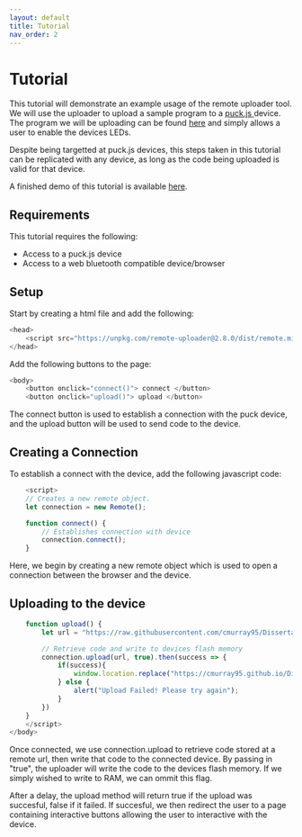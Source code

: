 ```yaml
---
layout: default
title: Tutorial
nav_order: 2
---
```


# Tutorial

This tutorial will demonstrate an example usage of the remote uploader tool. We will use the uploader to upload a sample program to a 
<a href="https://www.espruino.com/Puck.js"> puck.js </a> device. The program we will be uploading can be found <a href="https://raw.githubusercontent.com/cmurray95/Dissertation/main/src/demos/colour-test.js">here</a> and simply allows a user to enable the devices LEDs.

Despite being targetted at puck.js devices, this steps taken in this tutorial can be replicated with any device, as long as the
code being uploaded is valid for that device.

A finished demo of this tutorial is available [here](https://cmurray95.github.io/espruino-remote-uploader/demos/puck/colour.html).

## Requirements

This tutorial requires the following:

- Access to a puck.js device
- Access to a web bluetooth compatible device/browser

## Setup

Start by creating a html file and add the following:

```js
<head>
    <script src="https://unpkg.com/remote-uploader@2.8.0/dist/remote.min.js"></script>
</head>
```

Add the following buttons to the page:

```js
<body>
    <button onclick="connect()"> connect </button>
    <button onclick="upload()"> upload </button>
```



The connect button is used to establish a connection with the puck device, and the upload button will be used to send code to the device.

## Creating a Connection

To establish a connect with the device, add the following javascript code:

```js
    <script>
    // Creates a new remote object.
    let connection = new Remote();

    function connect() {
        // Establishes connection with device
        connection.connect();
    }
```

Here, we begin by creating a new remote object which is used to open a connection between the browser and the device.


## Uploading to the device

```js
    function upload() {
        let url = "https://raw.githubusercontent.com/cmurray95/Dissertation/main/src/demos/colour-test.js";

        // Retrieve code and write to devices flash memory
        connection.upload(url, true).then(success => {
            if(success){
                window.location.replace("https://cmurray95.github.io/Dissertation/src/demos/colour-test.html");
            } else {
                alert("Upload Failed! Please try again");
            }
        })
    }
    </script>
</body>
```

Once connected, we use connection.upload to retrieve code stored at a remote url, then write that code to the connected device. 
By passing in "true", the uploader will write the code to the devices flash memory. If we simply wished to write to RAM, we can ommit this flag.

After a delay, the upload method will return true if the upload was succesful, false if it failed. If succesful, we then redirect the user to a page containing
interactive buttons allowing the user to interactive with the device.
